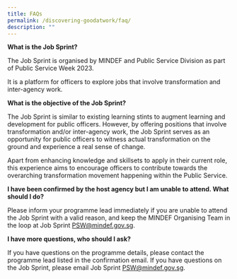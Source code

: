```yaml
---
title: FAQs
permalink: /discovering-goodatwork/faq/
description: ""
---
```

**What is the Job Sprint?**

The Job Sprint is organised by MINDEF and Public Service Division as part of Public Service Week 2023.

It is a platform for officers to explore jobs that involve transformation and inter-agency work.

**What is the objective of the Job Sprint?**

The Job Sprint is similar to existing learning stints to augment learning and development for public officers. However, by offering positions that involve transformation and/or inter-agency work, the Job Sprint serves as an opportunity for public officers to witness actual transformation on the ground and experience a real sense of change.

Apart from enhancing knowledge and skillsets to apply in their current role, this experience aims to encourage officers to contribute towards the overarching transformation movement happening within the Public Service.

**I have been confirmed by the host agency but I am unable to attend. What should I do?**

Please inform your programme lead immediately if you are unable to attend the Job Sprint with a valid reason, and keep the MINDEF Organising Team in the loop at Job Sprint PSW@mindef.gov.sg.

**I have more questions, who should I ask?**

If you have questions on the programme details, please contact the programme lead listed in the confirmation email. If you have questions on the Job Sprint, please email Job Sprint [PSW@mindef.gov.sg](mailto:PSW@mindef.gov.sg).